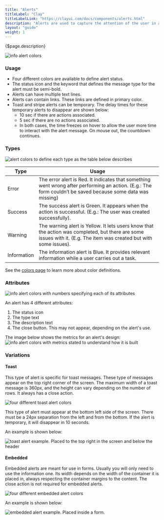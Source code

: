 ```yaml
---
title: "Alerts"
titleLabel: "Clay"
titleLabelLink: "https://clayui.com/docs/components/alerts.html"
description: "Alerts are used to capture the attention of the user in an intrusive way."
layout: "guide"
weight: 1
---
```


<div class="page-description">{$page.description}</div>

![info alert colors](../../../images/Alert.jpg)

### Usage

* Four different colors are available to define alert status.
* The status icon and the keyword that defines the message type for the alert must be semi-bold.
* Alerts can have multiple text lines.
* Alerts can contain links. These links are defined in primary color.
* Toast and stripe alerts can be temporary. The delay times for these temporary alerts to disappear are shown below:
    * 10 sec if there are actions associated.
    * 5 sec if there are no actions associated.
    * In both cases, the time freezes on hover to allow the user more time to interact with the alert message. On mouse out, the countdown continues.

### Types

![alert colors to define each type as the table below describes](../../../images/AlertColors.jpg)

| Type | Usage |
| ----- | ----- |
| Error | The error alert is Red. It indicates that something went wrong after performing an action. (E.g.: The form couldn’t be saved because some data was missing) |
| Success | The success alert is Green. It appears when the action is successful. (E.g.: The user was created successfully). |
| Warning | The warning alert is Yellow. It lets users know that the action was completed, but there are some issues with it. (E.g. The item was created but with some issues). |
| Information | The information alert is Blue. It provides relevant information while a user carries out a task. |

See the [colors page](../designPrinciples/colors.html) to learn more about color definitions.

### Attributes

![info alert colors with numbers specifying each of its attributes](../../../images/AlertParts.jpg)

An alert has 4 different attributes:

1. The status icon
2. The type text
3. The description text
4. The close button. This may not appear, depending on the alert's use.

The image below shows the metrics for an alert's design:
![info alert colors with metrics stated to understand how it is built](../../../images/AlertMetrics.jpg)

### Variations

#### Toast

This type of alert is specific for toast messages. These type of messages appear on the top right corner of the screen. The maximum width of a toast message is 360px, and the height can vary depending on the number of rows. It always has a close action.

![four different toast alert colors](../../../images/AlertToast.jpg)

This type of alert must appear at the bottom left side of the screen. There must be a 24px separation from the left and from the bottom. If the alert is temporary, it will disappear in 10 seconds.

An example is shown below:

![toast alert example. Placed to the top right in the screen and below the header](../../../images/AlertToastExample.jpg)


#### Embedded

Embedded alerts are meant for use in forms. Usually you will only need to use the information one. Its width depends on the width of the container it is placed in, always respecting the container margins to the content. The close action is not required for embedded alerts.

![four different embedded alert colors](../../../images/AlertEmbedded.jpg)

An example is shown below:

![embedded alert example. Placed inside a form.](../../../images/AlertEmbeddedExample.jpg)

